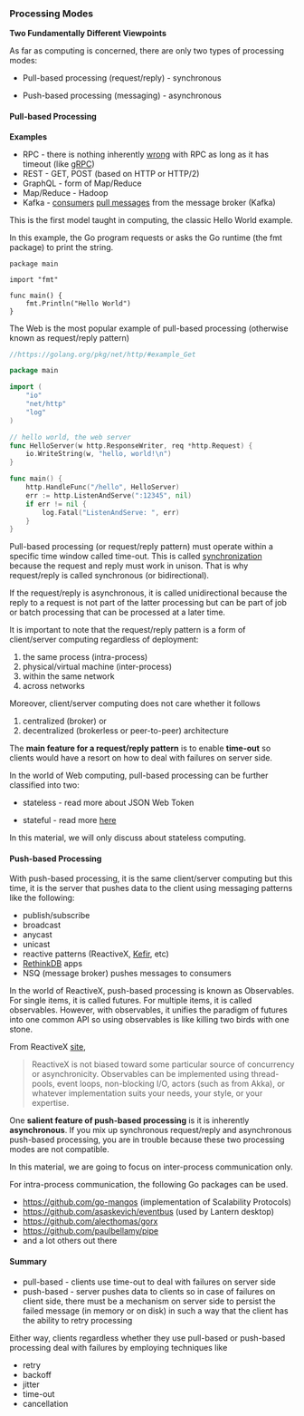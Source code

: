 <script>
  (function(i,s,o,g,r,a,m){i['GoogleAnalyticsObject']=r;i[r]=i[r]||function(){
  (i[r].q=i[r].q||[]).push(arguments)},i[r].l=1*new Date();a=s.createElement(o),
  m=s.getElementsByTagName(o)[0];a.async=1;a.src=g;m.parentNode.insertBefore(a,m)
  })(window,document,'script','//www.google-analytics.com/analytics.js','ga');

  ga('create', 'UA-71257746-1', 'auto');
  ga('send', 'pageview');

</script>

### Processing Modes

**Two Fundamentally Different Viewpoints**

As far as computing is concerned, there are only two types of processing modes:

- Pull-based processing (request/reply) - synchronous

- Push-based processing (messaging) - asynchronous

#### Pull-based Processing

**Examples**

- RPC - there is nothing inherently [wrong](http://armstrongonsoftware.blogspot.com/2008/05/road-we-didnt-go-down.html) with RPC as long as it has timeout (like [gRPC](http://www.grpc.io/posts/principles/))
- REST - GET, POST (based on HTTP or HTTP/2)
- GraphQL - form of Map/Reduce
- Map/Reduce - Hadoop
- Kafka - [consumers](http://sookocheff.com/post/kafka/kafka-in-a-nutshell/) [pull messages](https://kafka.apache.org/08/design.html) from the message broker (Kafka)

This is the first model taught in computing, the classic Hello World example.

In this example, the Go program requests or asks the Go runtime (the fmt package) to print the string.

```
package main

import "fmt"

func main() {
	fmt.Println("Hello World")
}
```



The Web is the most popular example of pull-based processing (otherwise known as request/reply pattern)

```go
//https://golang.org/pkg/net/http/#example_Get

package main

import (
	"io"
	"net/http"
	"log"
)

// hello world, the web server
func HelloServer(w http.ResponseWriter, req *http.Request) {
	io.WriteString(w, "hello, world!\n")
}

func main() {
	http.HandleFunc("/hello", HelloServer)
	err := http.ListenAndServe(":12345", nil)
	if err != nil {
		log.Fatal("ListenAndServe: ", err)
	}
}
```

Pull-based processing (or request/reply pattern) must operate within a specific time window called time-out. This is called 
[synchronization](https://en.wikipedia.org/wiki/Synchronous_communication) because the request and reply must work in unison. That is why request/reply is called synchronous (or bidirectional).

If the request/reply is asynchronous, it is called unidirectional because the reply to a request is not part of the latter processing but can 
be part of job or batch processing that can be processed at a later time.

It is important to note that the request/reply pattern is a form of client/server computing regardless of deployment:

1. the same process (intra-process)
2. physical/virtual machine (inter-process)
3. within the same network
4. across networks

Moreover, client/server computing does not care whether it follows 

1. centralized (broker) or 
2. decentralized (brokerless or peer-to-peer) architecture

The **main feature for a request/reply pattern** is to enable **time-out** so clients would have a resort on how to deal with failures on server side.

In the world of Web computing, pull-based processing can be further classified into two:

- stateless - read more about JSON Web Token

- stateful - read more [here](http://highscalability.com/blog/2015/10/12/making-the-case-for-building-scalable-stateful-services-in-t.html)

In this material, we will only discuss about stateless computing.



#### Push-based Processing

With push-based processing, it is the same client/server computing but this time, it is the server that pushes data to the client using 
messaging patterns like the following:

- publish/subscribe
- broadcast
- anycast
- unicast
- reactive patterns (ReactiveX, [Kefir](https://github.com/rpominov/kefir), etc)
- [RethinkDB](https://www.rethinkdb.com/faq) apps
- NSQ (message broker) pushes messages to consumers

In the world of ReactiveX, push-based processing is known as Observables. For single items, it is called futures. For multiple items, it is
called observables. However, with observables, it unifies the paradigm of futures into one common API so using observables is like killing
two birds with one stone.

From ReactiveX [site](http://reactivex.io/intro.html),

> ReactiveX is not biased toward some particular source of concurrency or asynchronicity. Observables can be implemented using thread-pools, event loops, non-blocking I/O, actors (such as from Akka), or whatever implementation suits your needs, your style, or your expertise.

One **salient feature of push-based processing** is it is inherently **asynchronous**. If you mix up synchronous request/reply and asynchronous push-based processing, you are in trouble because these two processing modes are not compatible.

In this material, we are going to focus on inter-process communication only.

For intra-process communication, the following Go packages can be used.

- https://github.com/go-mangos (implementation of Scalability Protocols)
- https://github.com/asaskevich/eventbus (used by Lantern desktop)
- https://github.com/alecthomas/gorx
- https://github.com/paulbellamy/pipe
- and a lot others out there

#### Summary

- pull-based - clients use time-out to deal with failures on server side
- push-based - server pushes data to clients so in case of failures on client side, there must be a mechanism on server side to persist the failed message (in memory or on disk) in such a way that the client has the ability to retry processing

Either way, clients regardless whether they use pull-based or push-based processing deal with failures by employing techniques like

- retry
- backoff
- jitter
- time-out
- cancellation
